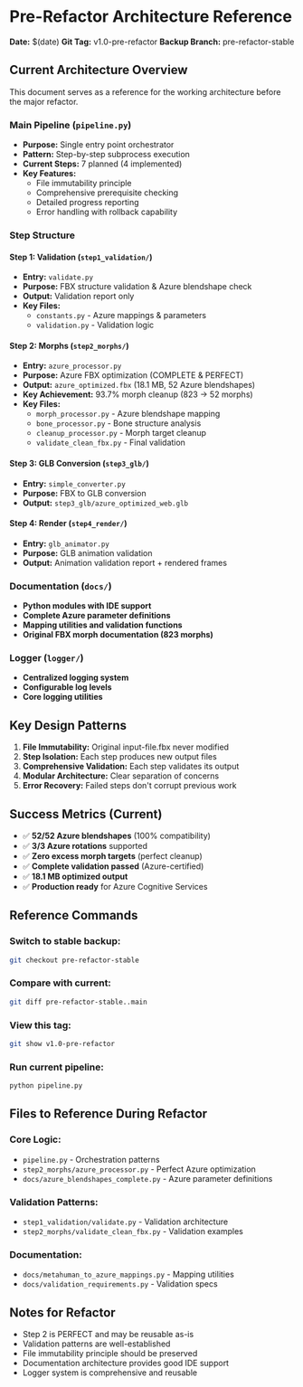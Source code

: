 # Pre-Refactor Architecture Reference

**Date:** $(date)
**Git Tag:** v1.0-pre-refactor
**Backup Branch:** pre-refactor-stable

## Current Architecture Overview

This document serves as a reference for the working architecture before the major refactor.

### Main Pipeline (`pipeline.py`)
- **Purpose:** Single entry point orchestrator
- **Pattern:** Step-by-step subprocess execution
- **Current Steps:** 7 planned (4 implemented)
- **Key Features:**
  - File immutability principle
  - Comprehensive prerequisite checking
  - Detailed progress reporting
  - Error handling with rollback capability

### Step Structure

#### Step 1: Validation (`step1_validation/`)
- **Entry:** `validate.py`
- **Purpose:** FBX structure validation & Azure blendshape check
- **Output:** Validation report only
- **Key Files:**
  - `constants.py` - Azure mappings & parameters
  - `validation.py` - Validation logic

#### Step 2: Morphs (`step2_morphs/`)
- **Entry:** `azure_processor.py`
- **Purpose:** Azure FBX optimization (COMPLETE & PERFECT)
- **Output:** `azure_optimized.fbx` (18.1 MB, 52 Azure blendshapes)
- **Key Achievement:** 93.7% morph cleanup (823 → 52 morphs)
- **Key Files:**
  - `morph_processor.py` - Azure blendshape mapping
  - `bone_processor.py` - Bone structure analysis
  - `cleanup_processor.py` - Morph target cleanup
  - `validate_clean_fbx.py` - Final validation

#### Step 3: GLB Conversion (`step3_glb/`)
- **Entry:** `simple_converter.py`
- **Purpose:** FBX to GLB conversion
- **Output:** `step3_glb/azure_optimized_web.glb`

#### Step 4: Render (`step4_render/`)
- **Entry:** `glb_animator.py`
- **Purpose:** GLB animation validation
- **Output:** Animation validation report + rendered frames

### Documentation (`docs/`)
- **Python modules with IDE support**
- **Complete Azure parameter definitions**
- **Mapping utilities and validation functions**
- **Original FBX morph documentation (823 morphs)**

### Logger (`logger/`)
- **Centralized logging system**
- **Configurable log levels**
- **Core logging utilities**

## Key Design Patterns

1. **File Immutability:** Original input-file.fbx never modified
2. **Step Isolation:** Each step produces new output files
3. **Comprehensive Validation:** Each step validates its output
4. **Modular Architecture:** Clear separation of concerns
5. **Error Recovery:** Failed steps don't corrupt previous work

## Success Metrics (Current)

- ✅ **52/52 Azure blendshapes** (100% compatibility)
- ✅ **3/3 Azure rotations** supported
- ✅ **Zero excess morph targets** (perfect cleanup)
- ✅ **Complete validation passed** (Azure-certified)
- ✅ **18.1 MB optimized output**
- ✅ **Production ready** for Azure Cognitive Services

## Reference Commands

### Switch to stable backup:
```bash
git checkout pre-refactor-stable
```

### Compare with current:
```bash
git diff pre-refactor-stable..main
```

### View this tag:
```bash
git show v1.0-pre-refactor
```

### Run current pipeline:
```bash
python pipeline.py
```

## Files to Reference During Refactor

### Core Logic:
- `pipeline.py` - Orchestration patterns
- `step2_morphs/azure_processor.py` - Perfect Azure optimization
- `docs/azure_blendshapes_complete.py` - Azure parameter definitions

### Validation Patterns:
- `step1_validation/validate.py` - Validation architecture
- `step2_morphs/validate_clean_fbx.py` - Validation examples

### Documentation:
- `docs/metahuman_to_azure_mappings.py` - Mapping utilities
- `docs/validation_requirements.py` - Validation specs

## Notes for Refactor

- Step 2 is PERFECT and may be reusable as-is
- Validation patterns are well-established
- File immutability principle should be preserved
- Documentation architecture provides good IDE support
- Logger system is comprehensive and reusable
